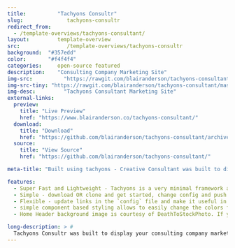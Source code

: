 ```yaml
---
title:			"Tachyons Consultr"
slug:			   tachyons-consultr
redirect_from:
  - /template-overviews/tachyons-consultant/
layout:			template-overview
src:			   /template-overviews/tachyons-consultr
background:  "#357edd"
color:       "#f4f4f4"
categories:		open-source featured
description:	"Consulting Company Marketing Site"
img-src:		  "https://rawgit.com/blairanderson/tachyons-consultant/master/screenshot.png"
img-src-tiny: "https://rawgit.com/blairanderson/tachyons-consultant/master/screenshot-tiny.png"
img-desc:		  "Tachyons Consultant Marketing Site"
external-links:
  preview:
    title: "Live Preview"
    href: "https://www.blairanderson.co/tachyons-consultant/"
  download:
    title: "Download"
    href: "https://github.com/blairanderson/tachyons-consultant/archive/master.zip"
  source:
    title: "View Source"
    href: "https://github.com/blairanderson/tachyons-consultant/"

meta-title: "Built using tachyons - Creative Consultant was built to display your consulting company marketing services, a few images(one for each service provided), and a contact section for phone/email. All linked in a single page."

features:
  - Super Fast and Lightweight - Tachyons is a very minimal framework and features atomic design.
  - Simple - download OR clone and get started, change config and push to launch your own consulting landing page.
  - Flexible - update links in the `config` file and make it useful in 5-minutes.
  - simple component based styling allows to easily change the colors for each panel and header gradient.
  - Home Header background image is courtesy of DeathToStockPhoto. If you keep it, you must attribute them.

long-description: > #
  Tachyons Consultr was built to display your consulting company marketing services, a few images(one for each service provided), and a contact section for phone/email. All linked in a single page.
---
```

